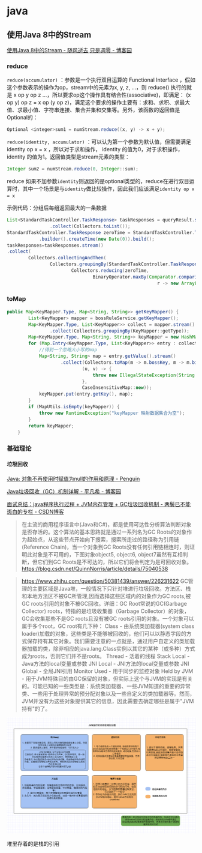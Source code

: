# java

## 使用Java 8中的Stream

[使用Java 8中的Stream - 随风逝去,只是凋零 - 博客园](https://www.cnblogs.com/zxf330301/p/6586750.html)

### reduce

`reduce(accumulator)` ：参数是一个执行双目运算的 Functional Interface ，假如这个参数表示的操作为op，stream中的元素为x, y, z, …，则 reduce() 执行的就是 x op y op z ...，所以要求op这个操作具有结合性(associative)，即满足： (x op y) op z = x op (y op z)，满足这个要求的操作主要有：求和、求积、求最大值、求最小值、字符串连接、集合并集和交集等。另外，该函数的返回值是Optional的：

```java
Optional <integer>sum1 = numStream.reduce((x, y) -> x + y);
```

`reduce(identity, accumulator)` ：可以认为第一个参数为默认值，但需要满足 identity op x = x ，所以对于求和操作， identity 的值为0，对于求积操作， identity 的值为1。返回值类型是stream元素的类型：

```java
Integer sum2 = numStream.reduce(0, Integer::sum);
```

reduce 如果不加参数`identity`则返回的是optional类型的，reduce在进行双目运算时，其中一个场景是与`identity`做比较操作，因此我们应该满足`identity op x = x`

示例代码：分组后每组返回最大的一条数据

```java
List<StandardTaskController.TaskResponse> taskResponses = queryResult.stream().map(task -> buildTaskResponse(task, queryParam.getBusinessType()))
                .collect(Collectors.toList());
StandardTaskController.TaskResponse zeroTime = StandardTaskController.TaskResponse
            .builder().createTime(new Date(0)).build();
taskResponses=taskResponses.stream()
.collect(
        Collectors.collectingAndThen(
                Collectors.groupingBy(StandardTaskController.TaskResponse::getProInsId,
                        Collectors.reducing(zeroTime,
                                BinaryOperator.maxBy(Comparator.comparing(StandardTaskController.TaskResponse::getCreateTime)))),
                                                        r -> new ArrayList<>(r.values())));
```

### toMap

```java
public Map<KeyMapper.Type, Map<String, String>> getKeyMapper() {
        List<KeyMapper> mapper = bossRuleService.getKeyMapper();
        Map<KeyMapper.Type, List<KeyMapper>> collect = mapper.stream()
                .collect(Collectors.groupingBy(KeyMapper::getType));
        Map<KeyMapper.Type, Map<String, String>> keyMapper = new HashMap<>();
        for (Map.Entry<KeyMapper.Type, List<KeyMapper>> entry : collect.entrySet()) {
            //得到一个忽略大小写的map
            Map<String, String> map = entry.getValue().stream()
                    .collect(Collectors.toMap(m -> m.bossKey, m -> m.billKey,
                            (u, v) -> {
                                throw new IllegalStateException(String.format("同一个bossKey却存在两个billKey,key1:%s,key2:%s", u,v));
                            },
                            CaseInsensitiveMap::new));
            keyMapper.put(entry.getKey(), map);
        }
        if (MapUtils.isEmpty(keyMapper)) {
            throw new RuntimeException("keyMapper 映射数据集合为空");
        }
        return keyMapper;
    }
```

### 基础理论

#### 垃圾回收

[Java: 对象不再使用时赋值为null的作用和原理 - Penguin](https://www.polarxiong.com/archives/Java-%E5%AF%B9%E8%B1%A1%E4%B8%8D%E5%86%8D%E4%BD%BF%E7%94%A8%E6%97%B6%E8%B5%8B%E5%80%BC%E4%B8%BAnull%E7%9A%84%E4%BD%9C%E7%94%A8%E5%92%8C%E5%8E%9F%E7%90%86.html)

[Java垃圾回收（GC）机制详解 - 平凡希 - 博客园](https://www.cnblogs.com/xiaoxi/p/6486852.html)

[面试总结：java程序执行过程 + JVM内存管理 + GC垃圾回收机制 - 两鬓已不能斑白的专栏 - CSDN博客](https://blog.csdn.net/u010429424/article/details/77333311)

>在主流的商用程序语言中(Java和C#)，都是使用可达性分析算法判断对象是否存活的。这个算法的基本思路就是通过一系列名为GC Roots的对象作为起始点，从这些节点开始向下搜索，搜索所走过的路径称为引用链(Reference Chain)，当一个对象到GC Roots没有任何引用链相连时，则证明此对象是不可用的，下图对象object5, object6, object7虽然有互相判断，但它们到GC Roots是不可达的，所以它们将会判定为是可回收对象。
https://blog.csdn.net/QuinnNorris/article/details/75040538


>https://www.zhihu.com/question/50381439/answer/226231622
GC管理的主要区域是Java堆，一般情况下只针对堆进行垃圾回收。方法区、栈和本地方法区不被GC所管理,因而选择这些区域内的对象作为GC roots,被GC roots引用的对象不被GC回收。详细：GC Root常说的GC(Garbage Collector) roots，特指的是垃圾收集器（Garbage Collector）的对象，GC会收集那些不是GC roots且没有被GC roots引用的对象。一个对象可以属于多个root，GC root有几下种：
Class - 由系统类加载器(system class loader)加载的对象，这些类是不能够被回收的，他们可以以静态字段的方式保存持有其它对象。我们需要注意的一点就是，通过用户自定义的类加载器加载的类，除非相应的java.lang.Class实例以其它的某种（或多种）方式成为roots，否则它们并不是roots。
Thread - 活着的线程
Stack Local - Java方法的local变量或参数
JNI Local - JNI方法的local变量或参数
JNI Global - 全局JNI引用
Monitor Used - 用于同步的监控对象
Held by JVM - 用于JVM特殊目的由GC保留的对象，但实际上这个与JVM的实现是有关的。可能已知的一些类型是：系统类加载器、一些JVM知道的重要的异常类、一些用于处理异常的预分配对象以及一些自定义的类加载器等。然而，JVM并没有为这些对象提供其它的信息，因此需要去确定哪些是属于"JVM持有"的了。

![](2019-02-21-14-12-38.png)

堆里存着的是栈的引用